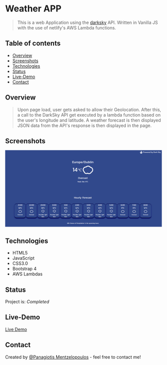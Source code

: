 # Weather APP
> This is a web Application using the [darksky](https://darksky.net/) API. Written in Vanilla JS with the use of netlify's AWS Lambda functions.

## Table of contents
* [Overview](#overview)
* [Screenshots](#screenshots)
* [Technologies](technologies)
* [Status](#status)
* [Live-Demo](#live-demo)
* [Contact](#contact)

## Overview
> Upon page load, user gets asked to allow their Geolocation. After this, a call to the DarkSky API get executed by a lambda function based on the user's longitude and latitude. A weather forecast is then displayed  
> JSON data from the API's response is then displayed in the page. 

## Screenshots
![Landing](https://github.com/Panosmentz/Projects-Screenshots/blob/master/weather%20app/weatherapp.PNG)

## Technologies
* HTML5
* JavaScript 
* CSS3.0
* Bootstrap 4
* AWS Lambdas

## Status
Project is: _Completed_

## Live-Demo
[Live Demo](https://musing-kalam-1029f1.netlify.app/)

## Contact
Created by [@Panagiotis Mentzelopoulos](https://determined-saha-b25d49.netlify.app/) - feel free to contact me!
